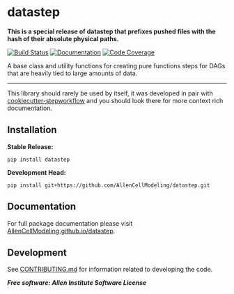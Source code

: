 # datastep

**This is a special release of datastep that prefixes pushed files with the hash of
their absolute physical paths.**

[![Build Status](https://github.com/AllenCellModeling/datastep/workflows/Build%20Master/badge.svg)](https://github.com/AllenCellModeling/datastep/actions)
[![Documentation](https://github.com/AllenCellModeling/datastep/workflows/Documentation/badge.svg)](https://AllenCellModeling.github.io/datastep)
[![Code Coverage](https://codecov.io/gh/AllenCellModeling/datastep/branch/master/graph/badge.svg)](https://codecov.io/gh/AllenCellModeling/datastep)

A base class and utility functions for creating pure functions steps for DAGs that are heavily tied to large amounts of
data.

---

This library should rarely be used by itself, it was developed in pair with
[cookiecutter-stepworkflow](https://github.com/AllenCellModeling/cookiecutter-stepworkflow)
and you should look there for more context rich documentation.

## Installation
**Stable Release:**

`pip install datastep`

**Development Head:**

`pip install git+https://github.com/AllenCellModeling/datastep.git`

## Documentation
For full package documentation please visit
[AllenCellModeling.github.io/datastep](https://AllenCellModeling.github.io/datastep).

## Development
See [CONTRIBUTING.md](CONTRIBUTING.md) for information related to developing the
code.

***Free software: Allen Institute Software License***
